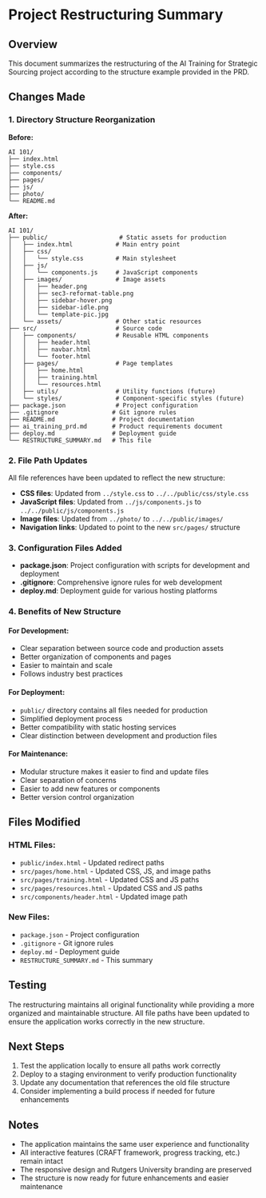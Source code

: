 # Project Restructuring Summary

## Overview
This document summarizes the restructuring of the AI Training for Strategic Sourcing project according to the structure example provided in the PRD.

## Changes Made

### 1. Directory Structure Reorganization
**Before:**
```
AI 101/
├── index.html
├── style.css
├── components/
├── pages/
├── js/
├── photo/
└── README.md
```

**After:**
```
AI 101/
├── public/                    # Static assets for production
│   ├── index.html            # Main entry point
│   ├── css/
│   │   └── style.css         # Main stylesheet
│   ├── js/
│   │   └── components.js     # JavaScript components
│   ├── images/               # Image assets
│   │   ├── header.png
│   │   ├── sec3-reformat-table.png
│   │   ├── sidebar-hover.png
│   │   ├── sidebar-idle.png
│   │   └── template-pic.jpg
│   └── assets/               # Other static resources
├── src/                      # Source code
│   ├── components/           # Reusable HTML components
│   │   ├── header.html
│   │   ├── navbar.html
│   │   └── footer.html
│   ├── pages/                # Page templates
│   │   ├── home.html
│   │   ├── training.html
│   │   └── resources.html
│   ├── utils/                # Utility functions (future)
│   └── styles/               # Component-specific styles (future)
├── package.json              # Project configuration
├── .gitignore               # Git ignore rules
├── README.md                # Project documentation
├── ai_training_prd.md       # Product requirements document
├── deploy.md                # Deployment guide
└── RESTRUCTURE_SUMMARY.md   # This file
```

### 2. File Path Updates
All file references have been updated to reflect the new structure:

- **CSS files**: Updated from `../style.css` to `../../public/css/style.css`
- **JavaScript files**: Updated from `../js/components.js` to `../../public/js/components.js`
- **Image files**: Updated from `../photo/` to `../../public/images/`
- **Navigation links**: Updated to point to the new `src/pages/` structure

### 3. Configuration Files Added
- **package.json**: Project configuration with scripts for development and deployment
- **.gitignore**: Comprehensive ignore rules for web development
- **deploy.md**: Deployment guide for various hosting platforms

### 4. Benefits of New Structure

#### For Development:
- Clear separation between source code and production assets
- Better organization of components and pages
- Easier to maintain and scale
- Follows industry best practices

#### For Deployment:
- `public/` directory contains all files needed for production
- Simplified deployment process
- Better compatibility with static hosting services
- Clear distinction between development and production files

#### For Maintenance:
- Modular structure makes it easier to find and update files
- Clear separation of concerns
- Easier to add new features or components
- Better version control organization

## Files Modified

### HTML Files:
- `public/index.html` - Updated redirect paths
- `src/pages/home.html` - Updated CSS, JS, and image paths
- `src/pages/training.html` - Updated CSS and JS paths
- `src/pages/resources.html` - Updated CSS and JS paths
- `src/components/header.html` - Updated image path

### New Files:
- `package.json` - Project configuration
- `.gitignore` - Git ignore rules
- `deploy.md` - Deployment guide
- `RESTRUCTURE_SUMMARY.md` - This summary

## Testing
The restructuring maintains all original functionality while providing a more organized and maintainable structure. All file paths have been updated to ensure the application works correctly in the new structure.

## Next Steps
1. Test the application locally to ensure all paths work correctly
2. Deploy to a staging environment to verify production functionality
3. Update any documentation that references the old file structure
4. Consider implementing a build process if needed for future enhancements

## Notes
- The application maintains the same user experience and functionality
- All interactive features (CRAFT framework, progress tracking, etc.) remain intact
- The responsive design and Rutgers University branding are preserved
- The structure is now ready for future enhancements and easier maintenance 